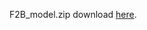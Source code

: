 F2B_model.zip  download [here](https://drive.google.com/file/d/1NSt6HtPpk3DP9YRWb8CRlObHLvQ5DTQW/view?usp=drive_link).